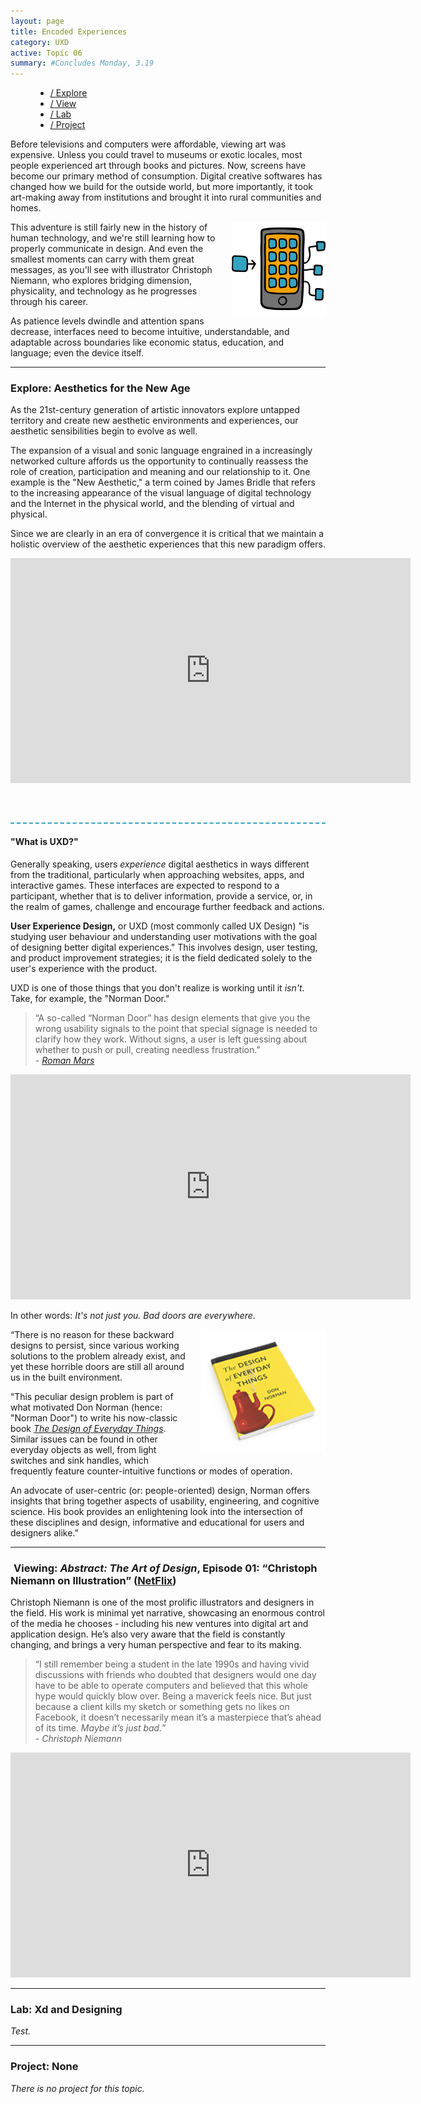 ```yaml
---
layout: page
title: Encoded Experiences
category: UXD
active: Topic 06
summary: #Concludes Monday, 3.19
---
```


<!--<div class="container not-found" style="margin-top: 50px;">
  <div class="bounceInDown animated">
    <div class="fa-5x" style="margin-bottom: 50px;">
    <span class="fa-layers fa-fw" style="color: #33A3C1">
      <i class="fas fa-certificate"></i>
      <span class="fa-layers-text fa-inverse" data-fa-transform="shrink-13.5 rotate--30" style="font-weight:900; line-height: 1.15em;">Coming Soon!</span>
    </span>
    </div>
  </div>
  <p>
    Sorry, we're not ready to move on yet.
  </p>
</div>-->

<menu id="sticky-navigation" class="sticky">
  <ul class="uxd">
    <a href="#top" class="scroll"><i class="fas fa-map-marker-alt nav-marker"></i></a>
    <li><a href="#section1" class="scroll">/ Explore</a></li>
    <li><a href="#section2" class="scroll">/ View</a></li>
    <li><a href="#section3" class="scroll">/ Lab</a></li>
    <li><a href="#section4" class="scroll">/ Project</a></li>
  </ul>
</menu>

Before televisions and computers were affordable, viewing art was expensive. Unless you could travel to museums or exotic locales, most people experienced art through books and pictures. Now, screens have become our primary method of consumption. Digital creative softwares has changed how we build for the outside world, but more importantly, it took art-making away from institutions and brought it into rural communities and homes.

<img src="./img/uxd-experiences.svg" title="Adaptability" alt="text editing" style="max-width: 150px; margin: 0 0 15px 15px; float: right;" />

This adventure is still fairly new in the history of human technology, and we're still learning how to properly communicate in design. And even the smallest moments can carry with them great messages, as you'll see with illustrator Christoph Niemann, who explores bridging dimension, physicality, and technology as he progresses through his career.

As patience levels dwindle and attention spans decrease, interfaces need to become intuitive, understandable, and adaptable across boundaries like economic status, education, and language; even the device itself.


<hr>


<span class="anchor" id="section1"></span>
<div class="section">
  <h3><i class="fas fa-book material-marker"></i> Explore: Aesthetics for the New Age</h3>
</div>

As the 21st-century generation of artistic innovators explore untapped territory and create new aesthetic environments and experiences, our aesthetic sensibilities begin to evolve as well.

The expansion of a visual and sonic language engrained in a increasingly networked culture affords us the opportunity to continually reassess the role of creation, participation and meaning and our relationship to it. One example is the "New Aesthetic," a term coined by James Bridle that refers to the increasing appearance of the visual language of digital technology and the Internet in the physical world, and the blending of virtual and physical.

Since we are clearly in an era of convergence it is critical that we maintain a holistic overview of the aesthetic experiences that this new paradigm offers.

<iframe src="https://player.vimeo.com/video/239828561?color=33A3C1&title=0&byline=0&portrait=0" width="640" height="360" frameborder="0" webkitallowfullscreen mozallowfullscreen allowfullscreen></iframe>

<div style="border-bottom: 2px dashed #33A3C1; padding-top: 60px;"></div>

#### "What is UXD?"

Generally speaking, users _experience_ digital aesthetics in ways different from the traditional, particularly when approaching websites, apps, and interactive games. These interfaces are expected to respond to a participant, whether that is to deliver information, provide a service, or, in the realm of games, challenge and encourage further feedback and actions.

**User Experience Design,** or UXD (most commonly called UX Design) "is studying user behaviour and understanding user motivations with the goal of designing better digital experiences." This involves design, user testing, and product improvement strategies; it is the field dedicated solely to the user's experience with the product.

UXD is one of those things that you don't realize is working until it _isn't_. Take, for example, the "Norman Door."

<blockquote>
  “A so-called “Norman Door” has design elements that give you the wrong usability signals to the point that special signage is needed to clarify how they work. Without signs, a user is left guessing about whether to push or pull, creating needless frustration.”<br />
  - <i><a href="https://99percentinvisible.org/article/norman-doors-dont-know-whether-push-pull-blame-design/" target="_blank">Roman Mars</a></i>
</blockquote>


<iframe src="https://player.vimeo.com/video/239821723?color=FC315A&title=0&byline=0&portrait=0" width="640" height="360" frameborder="0" webkitallowfullscreen mozallowfullscreen allowfullscreen></iframe>

<br />

In other words: _It's not just you. Bad doors are everywhere._

<img src="./img/don-norman-book.png" style="width: 200px; float: right; margin: 0 0 5px 15px; border: none">“There is no reason for these backward designs to persist, since various working solutions to the problem already exist, and yet these horrible doors are still all around us in the built environment.

“This peculiar design problem is part of what motivated Don Norman (hence: "Norman Door") to write his now-classic book _[The Design of Everyday Things](https://en.wikipedia.org/wiki/The_Design_of_Everyday_Things)_. Similar issues can be found in other everyday objects as well, from light switches and sink handles, which frequently feature counter-intuitive functions or modes of operation.

An advocate of user-centric (or: people-oriented) design, Norman offers insights that bring together aspects of usability, engineering, and cognitive science. His book provides an enlightening look into the intersection of these disciplines and design, informative and educational for users and designers alike.”


<hr>


<span class="anchor" id="section2"></span>
<div class="section">
  <h3><i class="fas fa-video material-marker" style="margin-left: 5px;"></i> Viewing: <cite>Abstract: The Art of Design</cite>, Episode 01: “Christoph Niemann on Illustration” (<a href="https://www.netflix.com/title/80057883" target="_blank">NetFlix</a>)</h3>
</div>

Christoph Niemann is one of the most prolific illustrators and designers in the field. His work is minimal yet narrative, showcasing an enormous control of the media he chooses - including his new ventures into digital art and application design. He’s also very aware that the field is constantly changing, and brings a very human perspective and fear to its making.

<blockquote>
  “I still remember being a student in the late 1990s and having vivid discussions with friends who doubted that designers would one day have to be able to operate computers and believed that this whole hype would quickly blow over. Being a maverick feels nice. But just because a client kills my sketch or something gets no likes on Facebook, it doesn’t necessarily mean it’s a masterpiece that’s ahead of its time. <i>Maybe it’s just bad.</i>”<br />
  - <i>Christoph Niemann</i>
</blockquote>

<iframe src="https://player.vimeo.com/video/239813353?color=FC315A&title=0&byline=0&portrait=0" width="640" height="360" frameborder="0" webkitallowfullscreen mozallowfullscreen allowfullscreen></iframe>


<hr>


<span class="anchor" id="section3"></span>
<div class="section">
  <h3><i class="fas fa-flask material-marker"></i> Lab: Xd and Designing</h3>
</div>

<i>Test.</i>


<hr>


<span class="anchor" id="section4"></span>
<div class="section">
  <h3><i class="fas fa-paint-brush material-marker"></i> Project: None</h3>
</div>

<i>There is no project for this topic.</i>
